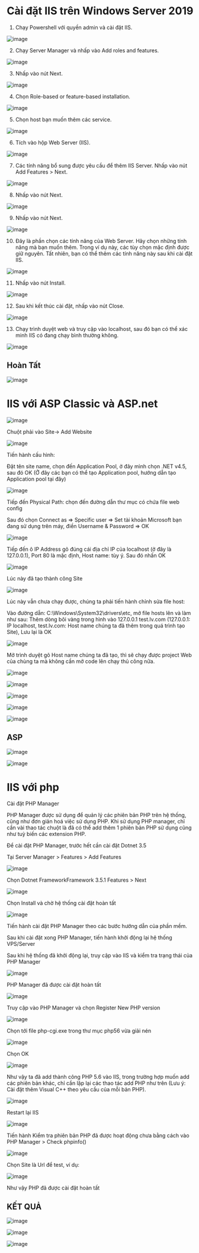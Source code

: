 # Cài đặt IIS trên Windows Server 2019

1. Chạy Powershell với quyền admin và cài đặt IIS.

![image](https://user-images.githubusercontent.com/62273292/158933745-3b19dfdf-94a3-4174-b40f-6eed4250731f.png)


2. Chạy Server Manager và nhấp vào Add roles and features.

![image](https://user-images.githubusercontent.com/62273292/158933760-7b52d094-f73e-464c-af9a-93107c241686.png)


3. Nhấp vào nút Next.

![image](https://user-images.githubusercontent.com/62273292/158933777-34fe646e-274a-4640-807b-611b3d3d9235.png)


4. Chọn Role-based or feature-based installation.

![image](https://user-images.githubusercontent.com/62273292/158933795-c6c6476e-a6ef-4034-904a-4cdd840f8281.png)


5. Chọn host bạn muốn thêm các service.

![image](https://user-images.githubusercontent.com/62273292/158933808-a83ec4dc-b843-4b4f-a963-951d2cb9a999.png)


6. Tích vào hộp Web Server (IIS).

![image](https://user-images.githubusercontent.com/62273292/158933833-bf5a1e9a-6bc9-41a6-b29d-ca47a10f6c28.png)


7. Các tính năng bổ sung được yêu cầu để thêm IIS Server. Nhấp vào nút Add Features > Next.

![image](https://user-images.githubusercontent.com/62273292/158933855-04a5e530-933d-4c42-a5e3-2bfbd5d83424.png)


8. Nhấp vào nút Next.

![image](https://user-images.githubusercontent.com/62273292/158933873-e5cb9915-a818-46ce-9e5b-18a4d72b2103.png)


9. Nhấp vào nút Next.

![image](https://user-images.githubusercontent.com/62273292/158933884-88f0f708-ec0e-41c0-b4a4-b847ad825498.png)


10. Đây là phần chọn các tính năng của Web Server. Hãy chọn những tính năng mà bạn muốn thêm. Trong ví dụ này, các tùy chọn mặc định được giữ nguyên. Tất nhiên, bạn có thể thêm các tính năng này sau khi cài đặt IIS.

![image](https://user-images.githubusercontent.com/62273292/158933903-289fa707-e06c-4f25-b009-3567a755ab81.png)


11. Nhấp vào nút Install.

![image](https://user-images.githubusercontent.com/62273292/158933920-c5b6dbf5-5a4d-4068-be25-4d54142c3dbc.png)


12. Sau khi kết thúc cài đặt, nhấp vào nút Close.

![image](https://user-images.githubusercontent.com/62273292/158933941-7c655fd2-637d-450f-94f1-e72ea2d68b3d.png)


13. Chạy trình duyệt web và truy cập vào localhost, sau đó bạn có thể xác minh IIS có đang chạy bình thường không.

![image](https://user-images.githubusercontent.com/62273292/158933959-6bf3577b-d982-4dab-8f8d-7ca764d4b1bb.png)


## Hoàn Tất

![image](https://user-images.githubusercontent.com/62273292/158937581-c94cdcd4-0788-471a-b9f5-cc56078424fd.png)


# IIS với ASP Classic và ASP.net

![image](https://user-images.githubusercontent.com/62273292/160034648-6a5993a1-62f5-46a4-890a-750419c8b98d.png)

Chuột phải vào Site-> Add Website

![image](https://user-images.githubusercontent.com/62273292/160034679-aff86192-ab91-4b7d-bbf4-97ec415fc31c.png)


 Tiến hành cấu hình:
 
 Đặt tên site name, chọn đến Application Pool, ở đây mình chọn .NET v4.5, sau đó OK
(Ở đây các bạn có thể tạo Application pool, hướng dẫn tạo Application pool tại đây)

![image](https://user-images.githubusercontent.com/62273292/160034722-897dafef-60d9-45af-9354-b361274331ca.png)


Tiếp đến Physical Path: chọn đến đường dẫn thư mục có chứa file web config

Sau đó chọn Connect as => Specific user => Set tài khoản Microsoft bạn đang sử dụng trên máy, điền Username & Password => OK

![image](https://user-images.githubusercontent.com/62273292/160034768-435991d9-f666-422e-8a1d-fd52f5275c6c.png)

 Tiếp đến ô IP Address gõ đúng cái địa chỉ IP của localhost (ở đây là 127.0.0.1), Port 80 là mặc định, Host name: tùy ý. Sau đó nhấn OK
 
 ![image](https://user-images.githubusercontent.com/62273292/160034785-9ff6b55f-98ea-4c34-9af6-87c7658b4a47.png)


 Lúc này đã tạo thành công Site
 
 ![image](https://user-images.githubusercontent.com/62273292/160034819-73df15ee-51f4-4117-b089-db630f051c9b.png)


Lúc này vẫn chưa chạy được, chúng ta phải tiến hành chỉnh sửa file host:

Vào đường dẫn: C:\Windows\System32\drivers\etc, mở file hosts lên và làm như sau: Thêm dòng bôi vàng trong hình vào 127.0.0.1 test.lv.com (127.0.0.1: IP localhost, test.lv.com: Host name chúng ta đã thêm trong quá trình tạo Site), Lưu lại là OK

![image](https://user-images.githubusercontent.com/62273292/160034878-8530b6b6-8e95-4bcd-97cd-750298de8559.png)


 Mở trình duyệt gõ Host name chúng ta đã tạo, thì sẽ chạy được project Web của chùng ta mà không cần mở code lên chạy thủ công nữa.
 
 ![image](https://user-images.githubusercontent.com/62273292/160034915-e61a40ef-43df-4628-8225-6dcc91c43609.png)


![image](https://user-images.githubusercontent.com/62273292/160034951-2ffd19c5-d017-4836-81e4-66e05cf26c96.png)


![image](https://user-images.githubusercontent.com/62273292/160035053-33f1b508-5fd6-4edc-9f12-43b530e0764e.png)


![image](https://user-images.githubusercontent.com/62273292/160035083-44b7bb5a-b0ae-4f63-9966-500953db8d0e.png)

![image](https://user-images.githubusercontent.com/62273292/160043942-92f4031a-fde3-4dae-ace5-f57221022f77.png)

## ASP 
![image](https://user-images.githubusercontent.com/62273292/160043972-b70a311e-0fb0-4c33-946f-c90fca9b7038.png)

![image](https://user-images.githubusercontent.com/62273292/160044043-30564283-1362-4e7f-b014-d5aacd7cb7c9.png)







# IIS với php

Cài đặt PHP Manager

PHP Manager được sử dụng để quản lý các phiên bản PHP trên hệ thống, cũng như đơn giản hoá việc sử dụng PHP. Khi sử dụng PHP manager, chỉ cần vài thao tác chuột là đã có thể add thêm 1 phiên bản PHP sử dụng cũng như tuỳ biến các extension PHP.

Để cài đặt PHP Manager, trước hết cần cài đặt Dotnet 3.5

Tại Server Manager > Features > Add Features

![image](https://user-images.githubusercontent.com/62273292/160040625-37aaf410-71f8-4015-8cad-8e225be5ada7.png)


Chọn Dotnet FrameworkFramework 3.5.1 Features > Next

![image](https://user-images.githubusercontent.com/62273292/160040647-805c75c8-a457-44c2-943e-8986a54192d9.png)


Chọn Install và chờ hệ thống cài đặt hoàn tất

![image](https://user-images.githubusercontent.com/62273292/160040664-3b08f337-80a5-4ace-b8a5-5c04ee2c7ab0.png)


Tiến hành cài đặt PHP Manager theo các bước hướng dẫn của phần mềm.

Sau khi cài đặt xong PHP Manager, tiến hành khởi động lại hệ thống VPS/Server

Sau khi hệ thống đã khởi động lại, truy cập vào IIS và kiểm tra trạng thái của PHP Manager

![image](https://user-images.githubusercontent.com/62273292/160040709-f53a734b-17c4-4bb2-bedb-e4bd65a86812.png)


PHP Manager đã được cài đặt hoàn tất

![image](https://user-images.githubusercontent.com/62273292/160040729-66f616f9-056d-4825-ab29-3063b6aec528.png)


Truy cập vào PHP Manager và chọn Register New PHP version

![image](https://user-images.githubusercontent.com/62273292/160040753-82583cf7-8d37-4eba-b060-42f752441272.png)


Chọn tới file php-cgi.exe trong thư mục php56 vừa giải nén

![image](https://user-images.githubusercontent.com/62273292/160040772-f52602df-a448-4243-a235-c5352631344a.png)


Chọn OK

![image](https://user-images.githubusercontent.com/62273292/160040779-3bd1003e-bd33-4fa8-9bfd-9242e84a4838.png)


Như vậy ta đã add thành công PHP 5.6 vào IIS, trong trường hợp muốn add các phiên bản khác, chỉ cần lặp lại các thao tác add PHP như trên (Lưu ý: Cài đặt thêm Visual C++ theo yêu cầu của mỗi bản PHP).

![image](https://user-images.githubusercontent.com/62273292/160040801-5fe5688f-6e43-4171-a5b5-c549fd603c61.png)


Restart lại IIS

![image](https://user-images.githubusercontent.com/62273292/160040821-90e6e46b-6bc9-420e-9fef-0f9b06b127b8.png)


Tiến hành Kiểm tra phiên bản PHP đã được hoạt động chưa bằng cách vào PHP Manager > Check phpinfo()

![image](https://user-images.githubusercontent.com/62273292/160040843-1a78ee47-da32-4a48-9ed2-bc701046a79d.png)


Chọn Site là Url để test, ví dụ:

![image](https://user-images.githubusercontent.com/62273292/160040861-a2dfa6cd-f16c-4951-a9cd-110bc8f5b457.png)


Như vậy PHP đã được cài đặt hoàn tất
## KẾT QUẢ


![image](https://user-images.githubusercontent.com/62273292/160040927-7986c53b-1de2-41fb-9f5b-f802e169cbac.png)

![image](https://user-images.githubusercontent.com/62273292/160041017-7750a048-dcdf-40c9-a9c7-9c0d49d1bf3f.png)

![image](https://user-images.githubusercontent.com/62273292/160041065-842e173c-66cf-4f8e-acc0-5ca916029cb3.png)







